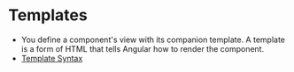 # Templates

- You define a component's view with its companion template. A template is a form of HTML that tells Angular how to render the component.
- [Template Syntax](https://angular.io/docs/ts/latest/guide/template-syntax.html)
